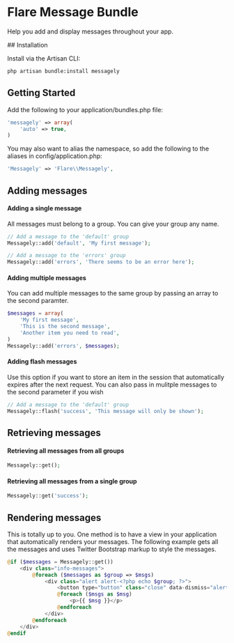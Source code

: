 # Flare Message Bundle

Help you add and display messages throughout your app.

## Installation

Install via the Artisan CLI:
```sh
php artisan bundle:install messagely
```

## Getting Started

Add the following to your application/bundles.php file:
```php
'messagely' => array(
	'auto' => true,
)
```

You may also want to alias the namespace, so add the following to
the aliases in config/application.php:
```php
'Messagely' => 'Flare\\Messagely',
```

## Adding messages

#### Adding a single message
All messages must belong to a group. You can give your group any name.
```php
// Add a message to the 'default' group
Messagely::add('default', 'My first message');

// Add a message to the 'errors' group
Messagely::add('errors', 'There seems to be an error here');
```

#### Adding multiple messages
You can add multiple messages to the same group by passing an array to the second paramter.
```php
$messages = array(
	'My first message',
	'This is the second message',
	'Another item you need to read',
)
Messagely::add('errors', $messages);
```

#### Adding flash messages
Use this option if you want to store an item in the session that automatically expires after the next request. You
can also pass in mulitple messages to the second parameter if you wish
```php
// Add a message to the 'default' group
Messagely::flash('success', 'This message will only be shown');
```

## Retrieving messages

#### Retrieving all messages from all groups
```php
Messagely::get();
```

#### Retrieving all messages from a single group
```php
Messagely::get('success');
```

## Rendering messages
This is totally up to you. One method is to have a view in your application that
automatically renders your messages. The following example gets all the messages
and uses Twitter Bootstrap markup to style the messages.
```php
@if ($messages = Messagely::get())
	<div class="info-messages">
		@foreach ($messages as $group => $msgs)
			<div class="alert alert-<?php echo $group; ?>">
				<button type="button" class="close" data-dismiss="alert">&times;</button>
				@foreach ($msgs as $msg)
					<p>{{ $msg }}</p>
				@endforeach
			</div>
		@endforeach
	</div>
@endif
```